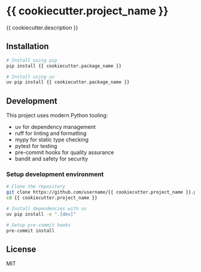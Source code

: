 # {{ cookiecutter.project_name }}

{{ cookiecutter.description }}

## Installation

```bash
# Install using pip
pip install {{ cookiecutter.package_name }}

# Install using uv
uv pip install {{ cookiecutter.package_name }}
```

## Development

This project uses modern Python tooling:
- uv for dependency management
- ruff for linting and formatting
- mypy for static type checking
- pytest for testing
- pre-commit hooks for quality assurance
- bandit and safety for security

### Setup development environment

```bash
# Clone the repository
git clone https://github.com/username/{{ cookiecutter.project_name }}.git
cd {{ cookiecutter.project_name }}

# Install dependencies with uv
uv pip install -e ".[dev]"

# Setup pre-commit hooks
pre-commit install
```

## License

MIT
